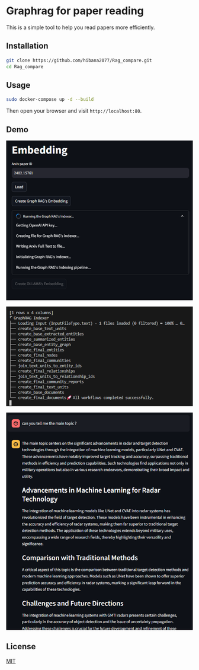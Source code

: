 # Graphrag for paper reading

This is a simple tool to help you read papers more efficiently.

## Installation

```bash
git clone https://github.com/hibana2077/Rag_compare.git
cd Rag_compare
```

## Usage

```bash
sudo docker-compose up -d --build
```

Then open your browser and visit `http://localhost:80`.

## Demo

![](./imgs/Graph_rag_indexer.png)

![](./imgs/Graph_rag_create_succ.png)

![](./imgs/example.png)

## License

[MIT](./LICENSE)